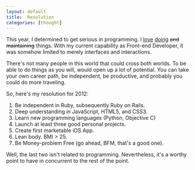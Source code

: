```yaml
---
layout: default
title:  Resolution
categories: [thought]
---
```


This year, I determined to get serious in programming.
I [love](http://microthe.me) [doing](http://unsetup.com) <strike>and maintaining</strike> things.
With my current capability as Front-end Developer, it was somehow limited to merely interfaces and interactions.

There's not many people in this world that could cross both worlds. To be able to do things as you will, would
open up a lot of potential. You can take your own career path, be independent, be productive,
and probably you could do more traveling.

So, here's my resolution for 2012:

1. Be independent in Ruby, subsequently Ruby on Rails.
2. Deep understanding in JavaScript, HTML5, and CSS3.
3. Learn new programming languages (Python, Objective C)
3. Launch at least three good personal projects.
4. Create first marketable iOS App.
5. Lean body. BMI > 25.
6. Be Money-problem Free (go ahead, BFM, that's a good one).

Well, the last two isn't related to programming. Nevertheless,
it's a worthy point to have in concurrent to the rest of the point.




